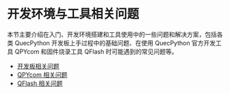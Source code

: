# 开发环境与工具相关问题

本节主要介绍在入门、开发环境搭建和工具使用中的一些问题和解决方案，包括各类 QuecPython 开发板上手过程中的基础问题、在使用 QuecPython 官方开发工具 QPYcom 和固件烧录工具 QFlash 时可能遇到的常见问题等。

- [开发板相关问题](./evb.md)
- [QPYcom 相关问题](./qpycom.md)
- [QFlash 相关问题](./qflash.md)
